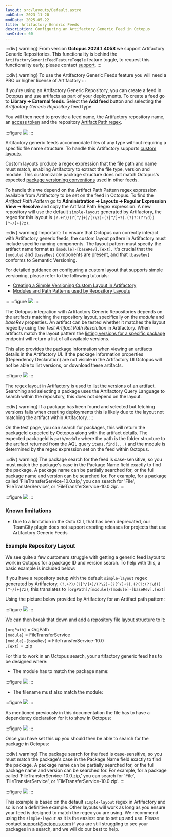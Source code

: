 ```yaml
---
layout: src/layouts/Default.astro
pubDate: 2023-11-20
modDate: 2025-05-22
title: Artifactory Generic Feeds
description: Configuring an Artifactory Generic Feed in Octopus
navOrder: 60
---
```


:::div{.warning}
From version **Octopus 2024.1.4058** we support Artifactory Generic Repositories. This functionality is behind the `ArtifactoryGenericFeedFeatureToggle` feature toggle, to request this functionality early, please contact [support](https://octopus.com/support).
:::

:::div{.warning}
To use the Artifactory Generic Feeds feature you will need a PRO or higher license of Artifactory
:::

If you're using an Artifactory Generic Repository, you can create a feed in Octopus and use artifacts as part of your deployments. To create a feed go to **Library ➜ External feeds**. Select the **Add feed** button and selecting the _Artifactory Generic Repository_ feed type.

You will then need to provide a feed name, the Artifactory repository name, an [access token](https://oc.to/ArtifactoryAccessToken) and the repository [Artifact Path regex](https://jfrog.com/help/r/jfrog-artifactory-documentation/layout-configuration).

:::figure
![](/docs/img/packaging-applications/package-repositories/images/artifactory-generic-feed-creation.png)
:::

Artifactory generic feeds accommodate files of any type without requiring a specific file name structure. To handle this Artifactory supports [custom layouts](https://jfrog.com/help/r/jfrog-artifactory-documentation/layout-configuration). 

Custom layouts produce a regex expression that the file path and name must match, enabling Artifactory to extract the file type, version and module. This customizable package structure does not match Octopus's expected [package versioning conventions](/docs/packaging-applications/create-packages/versioning) used in other feeds. 

To handle this we depend on the Artifact Path Pattern regex expression available from Artifactory to be set on the feed in Octopus. 
To find the _Artifact Path Pattern_ go to **Administration ➜ Layouts ➜ Regular Expression View ➜ Resolve** and copy the Artifact Path Regex expression. A new repository will use the default `simple-layout` generated by Artifactory, the regex for this layout is <code>(?<orgPath>.+?)/(?<module>[^/]+)/(?<module>\2)-(?<baseRev>[^/]+?)\.(?<ext>(?:(?!\d))[^\-/]+|7z)</code>.

:::div{.warning}
Important: To ensure that Octopus can correctly interact with Artifactory generic feeds, the custom layout pattern in Artifactory must include specific naming components. The layout pattern must specify the artifact name format as `[module]-[baseRev].[ext]`. It's crucial that the `[module]` and `[baseRev]` components are present, and that `[baseRev]` conforms to Semantic Versioning.

For detailed guidance on configuring a custom layout that supports simple versioning, please refer to the following tutorials: 
* [Creating a Simple Versioning Custom Layout in Artifactory](https://jfrog.com/help/r/jfrog-artifactory-documentation/configure-repository-layouts)
* [Modules and Path Patterns used by Repository Layouts](https://jfrog.com/help/r/jfrog-artifactory-documentation/modules-and-path-patterns-used-by-repository-layouts)



:::
:::figure
![](/docs/img/packaging-applications/package-repositories/images/artifactory-generic-feeds-custom-layout.png)
:::

The Octopus integration with Artifactory Generic Repositories depends on the artifacts matching the repository layout, specifically on the _module_ and _baseRev_ properties. An artifact can be tested whether it matches the layout regex by using the _Test Artifact Path Resolution_ in Artifactory. When artifacts match the layout pattern the [listing versions for a specific package](https://oc.to/ArtifactVersionSearch) endpoint will return a list of all available versions. 

This also provides the package information when viewing an artifacts details in the Artifactory UI. If the package information properties (Dependency Declaration) are not visible in the Artifactory UI Octopus will not be able to list versions, or download these artifacts.

:::figure
![](/docs/img/packaging-applications/package-repositories/images/artifactory-generic-feed-package-information.png)
:::

The regex layout in Artifactory is used to [list the versions of an artifact](https://oc.to/ArtifactVersionSearch). Searching and selecting a package uses the Artifactory Query Language to search within the repository, this does not depend on the layout.

:::div{.warning}
If a package has been found and selected but fetching versions fails when creating deployments this is likely due to the layout not matching the artifact within Artifactory.
:::

On the test page, you can search for packages, this will return the packageId expected by Octopus along with the artifact details. The expected packageId is `path/module` where the path is the folder structure to the artifact returned from the AQL query <code>items.find(...)</code> and the module is determined by the regex expression set on the feed within Octopus.

:::div{.warning}
The package search for the feed is case-sensitive, so you must match the package's case in the Package Name field exactly to find the package. A package name can be partially searched for, or the full package name and version can be searched for. For example, for a package called 'FileTransferService-10.0.zip,' you can search for 'File', 'FileTransferService', or 'FileTransferService-10.0.zip'.
:::

:::figure
![](/docs/img/packaging-applications/package-repositories/images/artifactory-generic-feed-test.png)
:::

### Known limitations

- Due to a limitation in the Octo CLI, that has been deprecated, our TeamCity plugin does not support creating releases for projects that use Artifactory Generic Feeds

### Example Repository Layout

We see quite a few customers struggle with getting a generic feed layout to work in Octopus for a package ID and version search. To help with this, a basic example is included below:

If you have a repository setup with the default `simple-layout` regex generated by Artifactory, <code>(?<orgPath>.+?)/(?<module>[^/]+)/(?<module>\2)-(?<baseRev>[^/]+?)\.(?<ext>(?:(?!\d))[^\-/]+|7z)</code>, this translates to `[orgPath]/[module]/[module]-[baseRev].[ext]`

Using the picture below provided by Artifactory for an Artifact path pattern:

:::figure
![](/docs/img/packaging-applications/package-repositories/images/artifactory-generic-feed-path-pattern.png)
:::

We can then break that down and add a repository file layout structure to it:

`[orgPath]` = OrgPath <br> 
`[module]` = FileTransferService <br>
`[module]-[baseRev]` = FileTransferService-10.0 <br>
`.[ext]` = .zip <br>

For this to work in an Octopus search, your artifactory generic feed has to be designed where:

- The module has to match the package name:

:::figure
![](/docs/img/packaging-applications/package-repositories/images/artifactory-generic-feed-file-layout1.png)
:::

- The filename must also match the module:

:::figure
![](/docs/img/packaging-applications/package-repositories/images/artifactory-generic-feed-file-layout2.png)
:::

As mentioned previously in this documentation the file has to have a dependency declaration for it to show in Octopus:

:::figure
![](/docs/img/packaging-applications/package-repositories/images/artifactory-generic-feed-package-information.png)
:::

Once you have set this up you should then be able to search for the package in Octopus:

:::div{.warning}
The package search for the feed is case-sensitive, so you must match the package's case in the Package Name field exactly to find the package. A package name can be partially searched for, or the full package name and version can be searched for. For example, for a package called 'FileTransferService-10.0.zip,' you can search for 'File', 'FileTransferService', or 'FileTransferService-10.0.zip'.
:::

:::figure
![](/docs/img/packaging-applications/package-repositories/images/artifactory-generic-feed-package-search-example.png)
:::

This example is based on the default `simple-layout` regex in Artifactory and so is not a definitive example. Other layouts will work as long as you ensure your feed is designed to match the regex you are using. We recommend using the `simple-layout` as it is the easiest one to set up and use. Please contact support@octopus.com if you are still struggling to see your packages in a search, and we will do our best to help.
